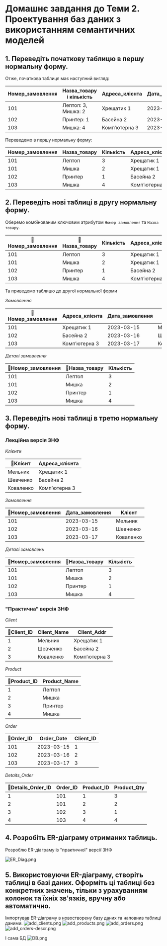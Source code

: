 # Домашнє завдання до Теми 2. Проектування баз даних з використанням семантичних моделей
## 1. Переведіть початкову таблицю в першу нормальну форму.
Отже, початкова таблиця має наступний вигляд:

| Номер_замовлення | Назва_товару і кількість | Адреса_клієнта | Дата_замовлення | Клієнт    |
|------------------|--------------------------|----------------|-----------------|-----------|
| 101              | Лептоп: 3, Мишка: 2      | Хрещатик 1     | 2023-03-15      | Мельник   |
| 102              | Принтер: 1               | Басейна 2      | 2023-03-16      | Шевченко  |
| 103              | Мишка: 4                 | Компʼютерна 3  | 2023-03-17      | Коваленко |

Переведемо в першу нормальну форму:

| Номер_замовлення | Назва_товару | Кількість | Адреса_клієнта | Дата_замовлення | Клієнт    |
|------------------|--------------|-----------|----------------|-----------------|-----------|
| 101              | Лептоп       | 3         | Хрещатик 1     | 2023-03-15      | Мельник   |
| 101              | Мишка        | 2         | Хрещатик 1     | 2023-03-15      | Мельник   |
| 102              | Принтер      | 1         | Басейна 2      | 2023-03-16      | Шевченко  |
| 103              | Мишка        | 4         | Компʼютерна 3  | 2023-03-17      | Коваленко |

## 2. Переведіть нові таблиці в другу нормальну форму.
Оберемо комбінованим ключовим атрибутом `Номер замовлення` та `Назва товару`.

| 🔑Номер_замовлення | 🔑Назва_товару | Кількість | Адреса_клієнта | Дата_замовлення | Клієнт    |
|--------------------|----------------|-----------|----------------|-----------------|-----------|
| 101                | Лептоп         | 3         | Хрещатик 1     | 2023-03-15      | Мельник   |
| 101                | Мишка          | 2         | Хрещатик 1     | 2023-03-15      | Мельник   |
| 102                | Принтер        | 1         | Басейна 2      | 2023-03-16      | Шевченко  |
| 103                | Мишка          | 4         | Компʼютерна 3  | 2023-03-17      | Коваленко |

Та приведемо таблицю до другої нормальної форми

_Замовлення_

| 🔑Номер_замовлення | Адреса_клієнта | Дата_замовлення   | Клієнт    |
|--------------------|----------------|-------------------|-----------|
| 101                | Хрещатик 1     | 2023-03-15        | Мельник   |
| 102                | Басейна 2      | 2023-03-16        | Шевченко  |
| 103                | Компʼютерна 3  | 2023-03-17        | Коваленко |

_Деталі замовлення_

| 🔑Номер_замовлення | 🔑Назва_товару | Кількість |
|--------------------|----------------|-----------|
| 101                | Лептоп         | 3         | 
| 101                | Мишка          | 2         |
| 102                | Принтер        | 1         |
| 103                | Мишка          | 4         |

## 3. Переведіть нові таблиці в третю нормальну форму.
### Лекційна версія 3НФ
_Клієнти_

| 🔑Клієнт  | Адреса_клієнта |
|-----------|----------------|
| Мельник   | Хрещатик 1     |
| Шевченко  | Басейна 2      |
| Коваленко | Компʼютерна 3  |

_Замовлення_

| 🔑Номер_замовлення | Дата_замовлення   | Клієнт    |
|--------------------|-------------------|-----------|
| 101                | 2023-03-15        | Мельник   |
| 102                | 2023-03-16        | Шевченко  |
| 103                | 2023-03-17        | Коваленко |

_Деталі замовлень_

| 🔑Номер_замовлення | 🔑Назва_товару | Кількість |
|--------------------|----------------|-----------|
| 101                | Лептоп         | 3         | 
| 101                | Мишка          | 2         |
| 102                | Принтер        | 1         |
| 103                | Мишка          | 4         |

### "Практична" версія 3НФ

_Client_

| 🔑Client_ID | Client_Name | Client_Addr   |
|-------------|-------------|---------------|
| 1           | Мельник     | Хрещатик 1    |
| 2           | Шевченко    | Басейна 2     |
| 3           | Коваленко   | Компʼютерна 3 |

_Product_

| 🔑Product_ID | Product_Name |
|--------------|--------------|
| 1            | Лептоп       |
| 2            | Мишка        |
| 3            | Принтер      |
| 4            | Мишка        |

_Order_

| 🔑Order_ID | Order_Date | Client_ID |
|------------|------------|-----------|
| 101        | 2023-03-15 | 1         |
| 102        | 2023-03-16 | 2         |
| 103        | 2023-03-17 | 3         |

_Detaits_Order_

| 🔑Details_Order_ID | Order_ID | Product_ID | Product_Qty |
|--------------------|----------|------------|-------------|
| 1                  | 101      | 1          | 3           | 
| 2                  | 101      | 2          | 2           |
| 3                  | 102      | 3          | 1           |
| 4                  | 103      | 4          | 4           |

## 4. Розробіть ER-діаграму отриманих таблиць.
Розроблю ER-діаграму із "практичної" версії 3НФ

![ER_Diag.png](ER_Diag.png)

## 5. Використовуючи ER-діаграму, створіть таблиці в базі даних. Оформіть ці таблиці без конкретних значень, тільки з урахуванням колонок та їхніх зв'язків, вручну або автоматично.
Імпортував ER-діаграму в новостворену базу даних та наповнив таблиці даними.
![add_clients.png](add_clients.png)
![add_products.png](add_products.png)
![add_orders.png](add_orders.png)
![add_orders-descr.png](add_orders-descr.png)

І сама БД
![DB.png](DB.png)